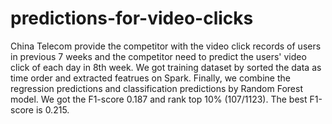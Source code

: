 # predictions-for-video-clicks
China Telecom provide the competitor with the video click records of users in previous 7 weeks and the competitor need to predict the users' video click of each day in 8th week. We got training dataset by sorted the data as time order and extracted featrues on Spark. Finally, we combine the regression predictions and classification predictions by Random Forest model. We got the F1-score 0.187 and rank top 10% (107/1123). The best F1-score is 0.215.
